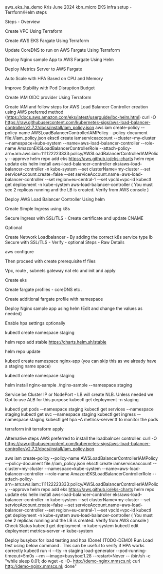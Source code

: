 aws_eks_ha_demo
Kris June 2024 kbn_micro
EKS infra setup - Terrform/Helm steps

Steps - Overview

Create VPC Using Terraform

Create AWS EKS Fargate Using Terraform

Update CoreDNS to run on AWS Fargate Using Terraform

Deploy Nginx sample App to AWS Fargate Using Helm

Deploy Metrics Server to AWS Fargate

Auto Scale with HPA Based on CPU and Memory

Improve Stability with Pod Disruption Budget

Create IAM OIDC provider Using Terraform

Create IAM and follow steps for AWS Load Balancer Controller creation using AWS preferred method (https://docs.aws.amazon.com/eks/latest/userguide/lbc-helm.html) curl -O https://raw.githubusercontent.com/kubernetes-sigs/aws-load-balancer-controller/v2.7.2/docs/install/iam_policy.json aws iam create-policy
--policy-name AWSLoadBalancerControllerIAMPolicy
--policy-document file://iam_policy.json eksctl create iamserviceaccount
--cluster=my-cluster
--namespace=kube-system
--name=aws-load-balancer-controller
--role-name AmazonEKSLoadBalancerControllerRole
--attach-policy-arn=arn:aws:iam::111122223333:policy/AWSLoadBalancerControllerIAMPolicy
--approve helm repo add eks https://aws.github.io/eks-charts helm repo update eks helm install aws-load-balancer-controller eks/aws-load-balancer-controller
-n kube-system
--set clusterName=my-cluster
--set serviceAccount.create=false
--set serviceAccount.name=aws-load-balancer-controller --set region=eu-central-1
--set vpcId=vpc-id kubectl get deployment -n kube-system aws-load-balancer-controller ( You must see 2 replicas running and the LB is created. Verify from AWS console )

Deploy AWS Load Balancer Controller Using helm

Create Simple Ingress using k8s

Secure Ingress with SSL/TLS - Create certificate and update CNAME

Optional

Create Network Loadbalancer - By adding the correct k8s service type lb
Secure with SSL/TLS - Verify - optional
Steps - Raw Details

aws configure

Then proceed with create prerequisite tf files

Vpc, route , subnets gateway nat etc and init and apply

Create eks

Create fargate profiles - coreDNS etc .

Create additional fargate profile with namespace

Deploy Nginx sample app using helm (Edit and change the values as needed)

Enable hpa settings optionally

kubectl create namespace staging

helm repo add stable https://charts.helm.sh/stable

helm repo update

kubectl create namespace nginx-app (you can skip this as we already have a staging name space)

kubectl create namespace staging

helm install nginx-sample ./nginx-sample --namespace staging

Service be Cluster IP or NodePort - LB will create NLB. Unless needed we Opt to use ALB for this purpose kubectl get deployment -n staging

kubectl get pods --namespace staging
kubectl get services --namespace staging
kubectl get svc --namespace staging
kubectl get ingress --namespace staging
kubectl get hpa -A
metrics-server.tf to monitor the pods

terraform init terraform apply

Alternative steps AWS preferred to install the loadbalncer controller.
curl -O https://raw.githubusercontent.com/kubernetes-sigs/aws-load-balancer-controller/v2.7.2/docs/install/iam_policy.json

aws iam create-policy
--policy-name AWSLoadBalancerControllerIAMPolicy
--policy-document file://iam_policy.json
eksctl create iamserviceaccount
--cluster=my-cluster
--namespace=kube-system
--name=aws-load-balancer-controller
--role-name AmazonEKSLoadBalancerControllerRole
--attach-policy-arn=arn:aws:iam::111122223333:policy/AWSLoadBalancerControllerIAMPolicy
--approve
helm repo add eks https://aws.github.io/eks-charts
helm repo update eks
helm install aws-load-balancer-controller eks/aws-load-balancer-controller
-n kube-system
--set clusterName=my-cluster
--set serviceAccount.create=false
--set serviceAccount.name=aws-load-balancer-controller --set region=eu-central-1
--set vpcId=vpc-id
kubectl get deployment -n kube-system aws-load-balancer-controller ( You must see 2 replicas running and the LB is created. Verify from AWS console )
Check Status
kubectl get deployment -n kube-system kubectl edit deployment metrics-server -n kube-system

Deploy busybox for load testing and hpa (Done) (TODO-DEMO)
Run Load test using below command . This can be useful to verify if HPA works correctly kubectl run -i --tty -n staging load-generator --pod-running-timeout=5m0s --rm --image=busybox:1.28 --restart=Never -- /bin/sh -c "while sleep 0.01; do wget -q -O- http://demo-nginx.mmscs.nl; curl http://demo-nginx.mmscs.nl; done"
